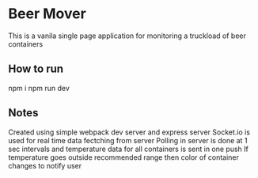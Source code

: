 # Beer Mover

This is a vanila single page application for monitoring a truckload of beer containers

## How to run

npm i
npm run dev

## Notes

Created using simple webpack dev server and express server
Socket.io is used for real time data fectching from server
Polling in server is done at 1 sec intervals and temperature data for all containers is sent in one push
If temperature goes outside recommended range then color of container changes to notify user
